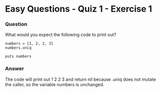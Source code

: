 # Easy Questions - Quiz 1 - Exercise 1

### Question
What would you expect the following code to print out?

```
numbers = [1, 2, 2, 3]
numbers.uniq

puts numbers
```

### Answer
The code will print out
1
2
2
3
and return nil because .uniq does not mutate the caller, so the variable numbers is unchanged.